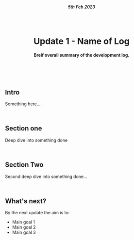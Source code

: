 
<div align="center">
    <h6 style="font-weight: 600;">5th Feb 2023<h6>
    <br />
    <h1 style="font-weight: 700;">Update 1 - Name of Log</h1>
    <h4>Breif overall summary of the development log.<h4>
    <br>
</div>

<br>

## **Intro**

Something here....


<br>

## **Section one**

Deep dive into something done



<br>

## **Section Two**

Second deep dive into something done...


<br>

## **What's next?**

By the next update the aim is to:
 - Main goal 1
 - Main goal 2
 - Main goal 3